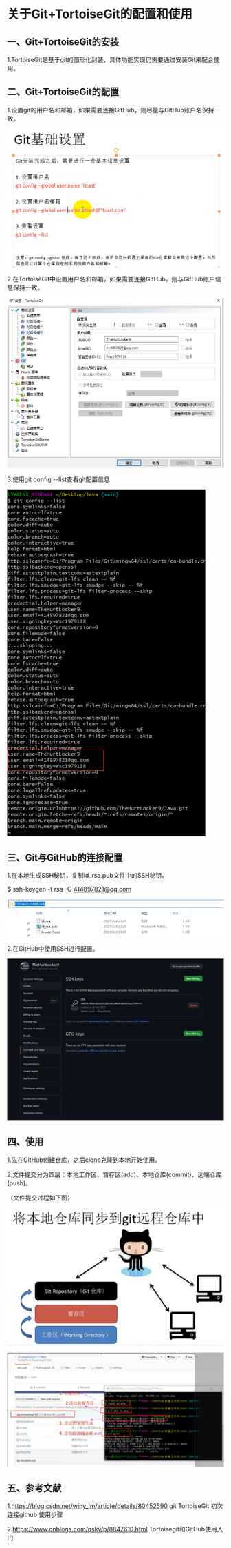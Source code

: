 # 关于Git+TortoiseGit的配置和使用

## 一、Git+TortoiseGit的安装

1.TortoiseGit是基于git的图形化封装，具体功能实现仍需要通过安装Git来配合使用。

## 二、Git+TortoiseGit的配置

1.设置git的用户名和邮箱，如果需要连接GitHub，则尽量与GitHub账户名保持一致。



![image-20210205002705692](image-20210205002705692.png)	

2.在TortoiseGit中设置用户名和邮箱，如果需要连接GitHub，则与GitHub账户信息保持一致。

![image-20210205002909876](image-20210205002909876.png)	

3.使用git config --list查看git配置信息

![image-20210205003131316](image-20210205003131316.png)	

## 三、Git与GitHub的连接配置

1.在本地生成SSH秘钥，复制id_rsa.pub文件中的SSH秘钥。

$ ssh-keygen -t rsa -C 414897821@qq.com

![image-20210205003804496](image-20210205003804496.png)	

2.在GitHub中使用SSH进行配置。

![image-20210205003503525](image-20210205003503525.png)

## 四、使用

1.先在GitHub创建仓库，之后clone克隆到本地开始使用。

2.文件提交分为四层：本地工作区、暂存区(add)、本地仓库(commit)、远端仓库(push)。

（文件提交过程如下图）

![image-20210205004242037](image-20210205004242037.png)

![git提交过程](git提交过程.png)

## 五、参考文献

1.https://blog.csdn.net/winy_lm/article/details/80452590	git TortoiseGit 初次连接github 使用步骤

2.https://www.cnblogs.com/nsky/p/8847610.html	Tortoisegit和GitHub使用入门